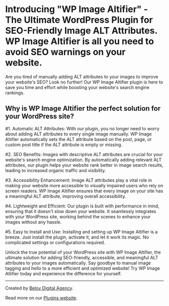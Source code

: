 # Introducing "WP Image Altifier" - The Ultimate WordPress Plugin for SEO-Friendly Image ALT Attributes. WP Image Altifier is all you need to avoid SEO warnings on your website.

Are you tired of manually adding ALT attributes to your images to improve your website's SEO? Look no further! Our WP Image Altifier plugin is here to save you time and effort while boosting your website's search engine rankings.

## Why is WP Image Altifier the perfect solution for your WordPress site?

#1. Automatic ALT Attributes: With our plugin, you no longer need to worry about adding ALT attributes to every single image manually. WP Image Altifier automatically sets the ALT attribute based on the post, page, or custom post title if the ALT attribute is empty or missing.

#2. SEO Benefits: Images with descriptive ALT attributes are crucial for your website's search engine optimization. By automatically adding relevant ALT attributes, our plugin helps your website rank better in image search results, leading to increased organic traffic and visibility.

#3. Accessibility Enhancement: Image ALT attributes play a vital role in making your website more accessible to visually impaired users who rely on screen readers. WP Image Altifier ensures that every image on your site has a meaningful ALT attribute, improving overall accessibility.

#4. Lightweight and Efficient: Our plugin is built with performance in mind, ensuring that it doesn't slow down your website. It seamlessly integrates with your WordPress site, working behind the scenes to enhance your images without any hassle.

#5. Easy to Install and Use: Installing and setting up WP Image Altifier is a breeze. Just install the plugin, activate it, and let it work its magic. No complicated settings or configurations required.

Unlock the true potential of your WordPress site with WP Image Altifier, the ultimate solution for adding SEO-friendly, accessible, and meaningful ALT attributes to your images automatically. Say goodbye to manual image tagging and hello to a more efficient and optimized website! Try WP Image Altifier today and experience the difference for yourself.

_____________________

Created by [Belov Digital Agency](https://belovdigital.agency/).

Read more on our [Plugins website](https://plugins.belov.digital/).

